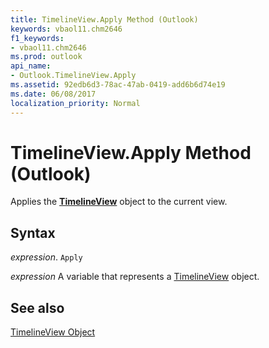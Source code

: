 ```yaml
---
title: TimelineView.Apply Method (Outlook)
keywords: vbaol11.chm2646
f1_keywords:
- vbaol11.chm2646
ms.prod: outlook
api_name:
- Outlook.TimelineView.Apply
ms.assetid: 92edb6d3-78ac-47ab-0419-add6b6d74e19
ms.date: 06/08/2017
localization_priority: Normal
---
```



# TimelineView.Apply Method (Outlook)

Applies the  **[TimelineView](Outlook.TimelineView.md)** object to the current view.


## Syntax

 _expression_. `Apply`

_expression_ A variable that represents a [TimelineView](./Outlook.TimelineView.md) object.


## See also


[TimelineView Object](Outlook.TimelineView.md)

